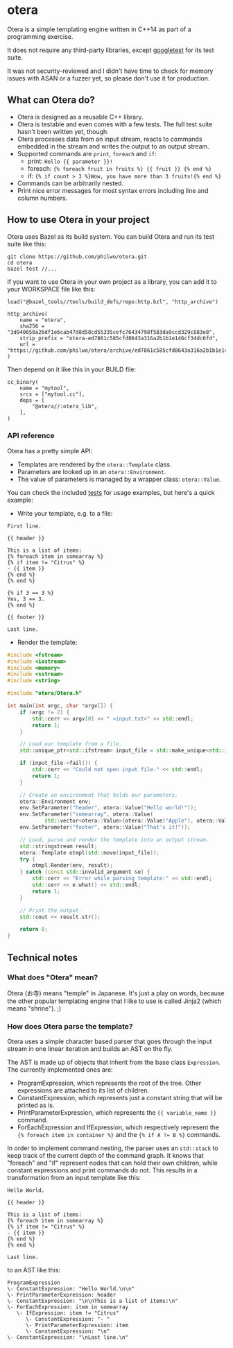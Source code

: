 # otera

Otera is a simple templating engine written in C++14 as part of a programming exercise.

It does not require any third-party libraries, except [googletest](https://github.com/google/googletest) for its
test suite.

It was not security-reviewed and I didn't have time to check for memory issues with ASAN or a fuzzer yet, so please don't use it for production.

## What can Otera do?

- Otera is designed as a reusable C++ library.
- Otera is testable and even comes with a few tests. The full test suite hasn't been written yet, though.
- Otera processes data from an input stream, reacts to commands embedded in the stream and writes the output to an output stream.
- Supported commands are `print`, `foreach` and `if`:
  - print: `Hello {{ parameter }}!`
  - foreach: `{% foreach fruit in fruits %} {{ fruit }} {% end %}`
  - if: `{% if count > 3 %}Wow, you have more than 3 fruits!{% end %}`
- Commands can be arbitrarily nested.
- Print nice error messages for most syntax errors including line and column numbers.

## How to use Otera in your project

Otera uses Bazel as its build system. You can build Otera and run its test suite like this:

```
git clone https://github.com/philwo/otera.git
cd otera
bazel test //...
```

If you want to use Otera in your own project as a library, you can add it to your WORKSPACE file like this:

```
load("@bazel_tools//tools/build_defs/repo:http.bzl", "http_archive")

http_archive(
    name = "otera",
    sha256 = "3d940650a26df1e6cab47d8d58cd55335cefc76434798f583da9ccd329c883e8",
    strip_prefix = "otera-ed7861c585cfd8643a316a2b1b1e146cf34dc6fd",
    url = "https://github.com/philwo/otera/archive/ed7861c585cfd8643a316a2b1b1e146cf34dc6fd.zip",
)
```

Then depend on it like this in your BUILD file:

```
cc_binary(
    name = "mytool",
    srcs = ["mytool.cc"],
    deps = [
        "@otera//:otera_lib",
    ],
)
```

### API reference

Otera has a pretty simple API:
- Templates are rendered by the `otera::Template` class.
- Parameters are looked up in an `otera::Environment`.
- The value of parameters is managed by a wrapper class: `otera::Value`.

You can check the included [tests](https://github.com/philwo/otera/tree/master/test) for
usage examples, but here's a quick example:

- Write your template, e.g. to a file:

```
First line.

{{ header }}

This is a list of items:
{% foreach item in somearray %}
{% if item != "Citrus" %}
- {{ item }}
{% end %}
{% end %}

{% if 3 == 3 %}
Yes, 3 == 3.
{% end %}

{{ footer }}

Last line.
```

- Render the template:

```C++
#include <fstream>
#include <iostream>
#include <memory>
#include <sstream>
#include <string>

#include "otera/Otera.h"

int main(int argc, char *argv[]) {
    if (argc != 2) {
        std::cerr << argv[0] << " <input.txt>" << std::endl;
        return 1;
    }

    // Load our template from a file.
    std::unique_ptr<std::ifstream> input_file = std::make_unique<std::ifstream>(argv[1]);

    if (input_file->fail()) {
        std::cerr << "Could not open input file." << std::endl;
        return 1;
    }

    // Create an environment that holds our parameters.
    otera::Environment env;
    env.SetParameter("header", otera::Value("Hello world!"));
    env.SetParameter("somearray", otera::Value(
            std::vector<otera::Value>{otera::Value("Apple"), otera::Value("Banana"), otera::Value("Citrus")}));
    env.SetParameter("footer", otera::Value("That's it!"));

    // Load, parse and render the template into an output stream.
    std::stringstream result;
    otera::Template otmpl(std::move(input_file));
    try {
        otmpl.Render(env, result);
    } catch (const std::invalid_argument &e) {
        std::cerr << "Error while parsing template:" << std::endl;
        std::cerr << e.what() << std::endl;
        return 1;
    }

    // Print the output.
    std::cout << result.str();

    return 0;
}
```

## Technical notes

### What does "Otera" mean?
Otera (お寺) means "temple" in Japanese.
It's just a play on words, because the other popular templating engine that I like to use is called Jinja2 (which means "shrine"). ;)

### How does Otera parse the template?
Otera uses a simple character based parser that goes through the input stream in one linear iteration and builds an AST on the fly.

The AST is made up of objects that inherit from the base class `Expression`. The currently implemented ones are:
- ProgramExpression, which represents the root of the tree. Other expressions are attached to its list of children.
- ConstantExpression, which represents just a constant string that will be printed as is.
- PrintParameterExpression, which represents the `{{ variable_name }}` command.
- ForEachExpression and IfExpression, which respectively represent the `{% foreach item in container %}` and the `{% if A != B %}` commands.

In order to implement command nesting, the parser uses an `std::stack` to keep track of the current depth of the command graph.
It knows that "foreach" and "if" represent nodes that can hold their own children, while constant expressions and print commands do not.
This results in a transformation from an input template like this:

```
Hello World.

{{ header }}

This is a list of items:
{% foreach item in somearray %}
{% if item != "Citrus" %}
- {{ item }}
{% end %}
{% end %}

Last line.
```

to an AST like this:

```
ProgramExpression
\- ConstantExpression: "Hello World.\n\n"
\- PrintParameterExpression: header
\- ConstantExpression: "\n\nThis is a list of items:\n"
\- ForEachExpression: item in somearray
   \- IfExpression: item != "Citrus"
      \- ConstantExpression: "- "
      \- PrintParameterExpression: item
      \- ConstantExpression: "\n"
\- ConstantExpression: "\nLast line.\n"
```
